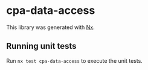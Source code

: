# cpa-data-access

This library was generated with [Nx](https://nx.dev).

## Running unit tests

Run `nx test cpa-data-access` to execute the unit tests.
